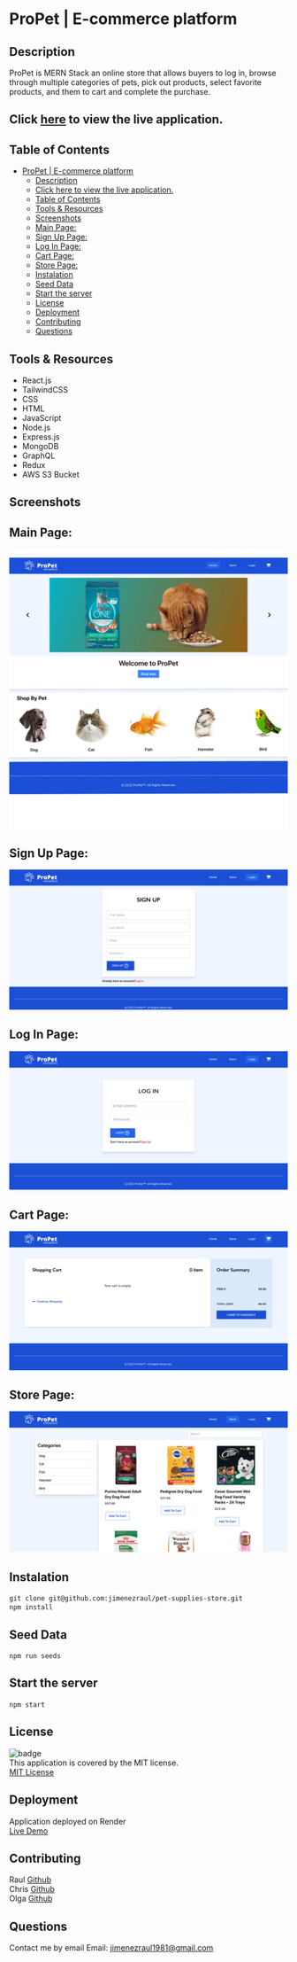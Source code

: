 # ProPet | E-commerce platform

## Description

ProPet is MERN Stack an online store that allows buyers to log in, browse through multiple categories of pets, pick out products, select favorite products, and them to cart and complete the purchase.

## Click [here](https://propet.onrender.com) to view the live application.

## Table of Contents

- [ProPet | E-commerce platform](#propet--e-commerce-platform)
  - [Description](#description)
  - [Click here to view the live application.](#click-here-to-view-the-live-application)
  - [Table of Contents](#table-of-contents)
  - [Tools \& Resources](#tools--resources)
  - [Screenshots](#screenshots)
  - [Main Page:](#main-page)
  - [Sign Up Page:](#sign-up-page)
  - [Log In Page:](#log-in-page)
  - [Cart Page:](#cart-page)
  - [Store Page:](#store-page)
  - [Instalation](#instalation)
  - [Seed Data](#seed-data)
  - [Start the server](#start-the-server)
  - [License](#license)
  - [Deployment](#deployment)
  - [Contributing](#contributing)
  - [Questions](#questions)

## Tools & Resources

- React.js
- TailwindCSS
- CSS
- HTML
- JavaScript
- Node.js
- Express.js
- MongoDB
- GraphQL
- Redux
- AWS S3 Bucket

## Screenshots

## Main Page:

![screenshot](/main.JPG)

## Sign Up Page:

![screenshot](/signup.png)

## Log In Page:

![screenshot](/login.png)

## Cart Page:

![screenshot](/cart.png)

## Store Page:

![screenshot](/store.png)

## Instalation

```
git clone git@github.com:jimenezraul/pet-supplies-store.git
npm install
```

## Seed Data

```
npm run seeds
```

## Start the server

```
npm start
```

## License

![badge](https://img.shields.io/badge/license-MIT-brightgreen)  
This application is covered by the MIT license.  
[MIT License](https://opensource.org/licenses/MIT)

## Deployment

Application deployed on Render  
[Live Demo](https://propet.onrender.com)

## Contributing

Raul [Github](https://github.com/jimenezraul)  
Chris [Github](https://github.com/Waters000)  
Olga [Github](https://github.com/obrailovska)

## Questions

Contact me by email
Email: [jimenezraul1981@gmail.com](mailto:jimenezraul1981@gmail.com)
